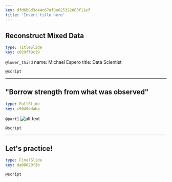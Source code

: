```yaml
---
key: dfd6b8d3c44c67af8e825322663f11ef
title: 'Insert title here'
---
```


## Reconstruct Mixed Data

```yaml
type: TitleSlide
key: c029ff9c19
```

`@lower_third`
name: Michael Espero
title: Data Scientist

`@script`


---

## "Borrow strength from what was observed"

```yaml
type: FullSlide
key: c9049edaba
```

`@part1`
![alt text](https://assets.datacamp.com/production/repositories/5309/datasets/dc30de6e823a334afc7f8c45c82edace02c08f14/Tutorial%20on%20Visualization%20with%20Generalized%20Low%20Rank%20Models%20(1).png)

`@script`


---

## Let's practice!

```yaml
type: FinalSlide
key: da08020f2b
```

`@script`
